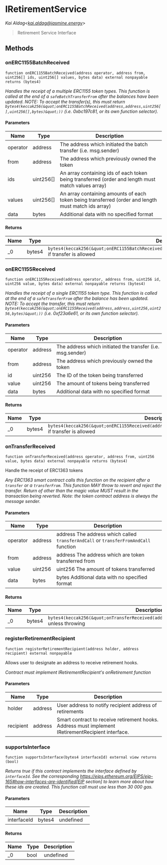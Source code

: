 # IRetirementService

*Kai Aldag&lt;kai.aldag@jasmine.energy&gt;*

> Retirement Service Interface





## Methods

### onERC1155BatchReceived

```solidity
function onERC1155BatchReceived(address operator, address from, uint256[] ids, uint256[] values, bytes data) external nonpayable returns (bytes4)
```



*Handles the receipt of a multiple ERC1155 token types. This function is called at the end of a `safeBatchTransferFrom` after the balances have been updated. NOTE: To accept the transfer(s), this must return `bytes4(keccak256(&quot;onERC1155BatchReceived(address,address,uint256[],uint256[],bytes)&quot;))` (i.e. 0xbc197c81, or its own function selector).*

#### Parameters

| Name | Type | Description |
|---|---|---|
| operator | address | The address which initiated the batch transfer (i.e. msg.sender) |
| from | address | The address which previously owned the token |
| ids | uint256[] | An array containing ids of each token being transferred (order and length must match values array) |
| values | uint256[] | An array containing amounts of each token being transferred (order and length must match ids array) |
| data | bytes | Additional data with no specified format |

#### Returns

| Name | Type | Description |
|---|---|---|
| _0 | bytes4 | `bytes4(keccak256(&quot;onERC1155BatchReceived(address,address,uint256[],uint256[],bytes)&quot;))` if transfer is allowed |

### onERC1155Received

```solidity
function onERC1155Received(address operator, address from, uint256 id, uint256 value, bytes data) external nonpayable returns (bytes4)
```



*Handles the receipt of a single ERC1155 token type. This function is called at the end of a `safeTransferFrom` after the balance has been updated. NOTE: To accept the transfer, this must return `bytes4(keccak256(&quot;onERC1155Received(address,address,uint256,uint256,bytes)&quot;))` (i.e. 0xf23a6e61, or its own function selector).*

#### Parameters

| Name | Type | Description |
|---|---|---|
| operator | address | The address which initiated the transfer (i.e. msg.sender) |
| from | address | The address which previously owned the token |
| id | uint256 | The ID of the token being transferred |
| value | uint256 | The amount of tokens being transferred |
| data | bytes | Additional data with no specified format |

#### Returns

| Name | Type | Description |
|---|---|---|
| _0 | bytes4 | `bytes4(keccak256(&quot;onERC1155Received(address,address,uint256,uint256,bytes)&quot;))` if transfer is allowed |

### onTransferReceived

```solidity
function onTransferReceived(address operator, address from, uint256 value, bytes data) external nonpayable returns (bytes4)
```

Handle the receipt of ERC1363 tokens

*Any ERC1363 smart contract calls this function on the recipient after a `transfer` or a `transferFrom`. This function MAY throw to revert and reject the transfer. Return of other than the magic value MUST result in the transaction being reverted. Note: the token contract address is always the message sender.*

#### Parameters

| Name | Type | Description |
|---|---|---|
| operator | address | address The address which called `transferAndCall` or `transferFromAndCall` function |
| from | address | address The address which are token transferred from |
| value | uint256 | uint256 The amount of tokens transferred |
| data | bytes | bytes Additional data with no specified format |

#### Returns

| Name | Type | Description |
|---|---|---|
| _0 | bytes4 | `bytes4(keccak256(&quot;onTransferReceived(address,address,uint256,bytes)&quot;))`  unless throwing |

### registerRetirementRecipient

```solidity
function registerRetirementRecipient(address holder, address recipient) external nonpayable
```

Allows user to designate an address to receive retirement hooks.

*Contract must implement IRetirementRecipient&#39;s onRetirement function*

#### Parameters

| Name | Type | Description |
|---|---|---|
| holder | address | User address to notify recipient address of retirements |
| recipient | address | Smart contract to receive retirement hooks. Address must implement IRetirementRecipient interface. |

### supportsInterface

```solidity
function supportsInterface(bytes4 interfaceId) external view returns (bool)
```



*Returns true if this contract implements the interface defined by `interfaceId`. See the corresponding https://eips.ethereum.org/EIPS/eip-165#how-interfaces-are-identified[EIP section] to learn more about how these ids are created. This function call must use less than 30 000 gas.*

#### Parameters

| Name | Type | Description |
|---|---|---|
| interfaceId | bytes4 | undefined |

#### Returns

| Name | Type | Description |
|---|---|---|
| _0 | bool | undefined |




